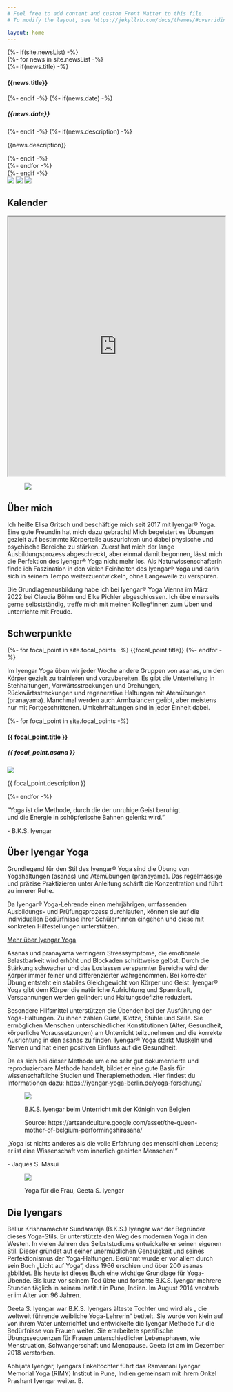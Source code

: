 ```yaml
---
# Feel free to add content and custom Front Matter to this file.
# To modify the layout, see https://jekyllrb.com/docs/themes/#overriding-theme-defaults

layout: home
---
```


<section id="landing">
	{%- if(site.newsList) -%}
	<div id="news-list">
		{%- for news in site.newsList -%}
	 		<div class="news">
	 			{%- if(news.title) -%}
	 			<h4>{{news.title}}</h4>
	 			{%- endif -%}
	 			{%- if(news.date) -%}
	 			<h5>{{news.date}}</h5>
	 			{%- endif -%}
	 			{%- if(news.description) -%}
	 			<p>{{news.description}}</p>
	 			{%- endif -%}
	 		</div>
		{%- endfor -%}
	</div>
	{%- endif -%}
	<div class="gallery js-flickity" data-flickity-options='{ "wrapAround": true, "autoPlay": true, "imagesLoaded": true, "fade": true, "draggable": false, "pauseAutoPlayOnHover": false }'>
		<img src="/assets/imgs/sirsana.png">
		<img src="/assets/imgs/sirsana_2.png">
		<img src="/assets/imgs/sirsana_3.png">
	</div>
</section>
<section id="kalender">
	<h2>Kalender</h2>
	<div class="kalender">
		<iframe width="100%" height="600" src="https://site.arboxapp.com/schedule?identifier=SwxyldKI&amp;whitelabel=Arbox&amp;referer=site&amp;lang=en"></iframe>
	</div>
</section>
<section id="about">
	<div class="wrapper">
		<div id="about-me" class="text-with-image columns-2 vertical-center-items">
			<figure class="img-with-subtitle">
				<img src="/assets/imgs/Elisa.png">
			</figure>
			<div class="text">
				<h2>Über mich</h2>
				<p>Ich heiße Elisa Gritsch und beschäftige mich seit 2017 mit Iyengar® Yoga. Eine gute Freundin hat mich dazu gebracht! Mich begeistert es Übungen gezielt auf bestimmte Körperteile auszurichten und dabei physische und psychische Bereiche zu stärken. Zuerst hat mich der lange Ausbildungsprozess abgeschreckt, aber einmal damit begonnen, lässt mich die Perfektion des Iyengar® Yoga nicht mehr los. Als Naturwissenschafterin finde ich Faszination in den vielen Feinheiten des Iyengar® Yoga und darin sich in seinem Tempo weiterzuentwickeln, ohne Langeweile zu verspüren.</p>
				<p>Die Grundlagenausbildung habe ich bei Iyengar® Yoga Vienna im März 2022 bei Claudia Böhm und Elke Pichler abgeschlossen. Ich übe einerseits gerne selbstständig, treffe mich mit meinen Kolleg*innen zum Üben und unterrichte mit Freude.</p>
			</div>
		</div>
	</div>
</section>
<section>
	<div class="wrapper">
		<div id="iyengar-focal-points">
			<h2>Schwerpunkte</h2>
			 <p class="inline-bullet-list">
			 	{%- for focal_point in site.focal_points -%}
			 	<span class="bullet">{{focal_point.title}}</span>
				{%- endfor -%}
			</p>
			 <p>
			 	Im Iyengar Yoga üben wir jeder Woche andere Gruppen von asanas, um den Körper gezielt zu trainieren und vorzubereiten. Es gibt die Unterteilung in Stehhaltungen, Vorwärtsstreckungen und Drehungen, Rückwärtsstreckungen und regenerative Haltungen mit Atemübungen (pranayama). Manchmal werden auch Armbalancen geübt, aber meistens nur mit Fortgeschrittenen. Umkehrhaltungen sind in jeder Einheit dabei.
			 </p>
			 <div class="cards">
			 	{%- for focal_point in site.focal_points -%}
				 <div class="card">
				 	<div class="card-header">
				 		<div>
					 		<h4 class="card-title">{{ focal_point.title }}</h4>
					 		<h5 class="card-subtitle">{{ focal_point.asana }}</h5>
					 	</div>
				 	</div>
				 	<div class="card-image">
				 		<img src="/assets/focal-points/{{ focal_point.image }}"/>
				 		<p class="card-image-description">{{ focal_point.description }}</p>
				 	</div>
				 </div>
				 {%- endfor -%}
			 </div>
		</div>
	</div>
</section>
<section id="iyengar">
	<div id="iyengar-quote" class="quote">
		<p class="quote-text">“Yoga ist die Methode, durch die der unruhige Geist beruhigt <br>und die Energie in schöpferische Bahnen gelenkt wird.”</p>
		<p class="quote-source">- B.K.S. Iyengar</p>
	</div>
	<div class="wrapper">
		<div id="about-iyengar" class="text-with-image columns-2">
			<div class="text">
				<h2>Über Iyengar Yoga</h2>
				<p>Grundlegend für den Stil des Iyengar® Yoga sind die Übung von Yogahaltungen (asanas) und Atemübungen (pranayama). Das regelmässige und präzise Praktizieren unter Anleitung schärft die Konzentration und führt zu innerer Ruhe.</p>
				<p>Da Iyengar® Yoga-Lehrende einen mehrjährigen, umfassenden Ausbildungs- und Prüfungsprozess durchlaufen, können sie auf die individuellen Bedürfnisse ihrer Schüler*innen eingehen und diese mit konkreten Hilfestellungen unterstützen.</p>
				<a href="" onclick="return showMore(this)">Mehr über Iyengar Yoga</a>
				<p class="show-more">Asanas und pranayama verringern Stresssymptome, die emotionale Belastbarkeit wird erhöht und Blockaden schrittweise gelöst. Durch die Stärkung schwacher und das Loslassen verspannter Bereiche wird der Körper immer feiner und differenzierter wahrgenommen. Bei korrekter Übung entsteht ein stabiles Gleichgewicht von Körper und Geist. Iyengar® Yoga gibt dem Körper die natürliche Aufrichtung und Spannkraft, Verspannungen werden gelindert und Haltungsdefizite reduziert.</p>
				<p class="show-more">Besondere Hilfsmittel unterstützen die Übenden bei der Ausführung der Yoga-Haltungen. Zu ihnen zählen Gurte, Klötze, Stühle und Seile. Sie ermöglichen Menschen unterschiedlicher Konstitutionen (Alter, Gesundheit, körperliche Voraussetzungen) am Unterricht teilzunehmen und die korrekte Ausrichtung in den asanas zu finden. Iyengar® Yoga stärkt Muskeln und Nerven und hat einen positiven Einfluss auf die Gesundheit.</p>
				<p class="show-more">Da es sich bei dieser Methode um eine sehr gut dokumentierte und reproduzierbare Methode handelt, bildet er eine gute Basis für wissenschaftliche Studien und Therapiemethoden. Hier findest du Informationen dazu: <a href="https://iyengar-yoga-berlin.de/yoga-forschung/" target="_blank">https://iyengar-yoga-berlin.de/yoga-forschung/</a></p>
			</div>
			<figure class="img-with-subtitle">
				<img src="/assets/imgs/queen.png">
				<figcaption class="caption caption-left">
					<p>B.K.S. Iyengar beim Unterricht mit der Königin von Belgien</p>
					<p>Source: https://artsandculture.google.com/asset/the-queen-mother-of-belgium-performingshirasana/</p>
				</figcaption>
			</figure>
		</div>
	</div><!-- ./wrapper-->
	<div id="masui-quote" class="quote">
		<p class="quote-text">„Yoga ist nichts anderes als die volle Erfahrung des menschlichen Lebens; <br>er ist eine Wissenschaft vom innerlich geeinten Menschen!“</p>
		<p class="quote-source">- Jaques S. Masui</p>
	</div>
	<div class="wrapper">
		<div id="iyengars" class="text-with-image columns-2 vertical-center-items">
			<figure class="img-with-subtitle">
				<img src="/assets/imgs/geeta.png">
				<figcaption class="caption caption-left">
					<p>Yoga für die Frau, Geeta S. Iyengar</p>
				</figcaption>
			</figure>
			<div class="text">
				<h2>Die Iyengars</h2>
				<p>Bellur Krishnamachar Sundararaja (B.K.S.) Iyengar war der Begründer dieses Yoga-Stils. Er unterstützte den Weg des modernen Yoga in den Westen. In vielen Jahren des Selbststudiums entwickelte er seinen eigenen Stil. Dieser gründet auf seiner unermüdlichen Genauigkeit und seines Perfektionismus der Yoga-Haltungen. Berühmt wurde er vor allem durch sein Buch „Licht auf Yoga“, dass 1966 erschien und über 200 asanas abbildet. Bis heute ist dieses Buch eine wichtige Grundlage für Yoga-Übende. Bis kurz vor seinem Tod übte und forschte B.K.S. Iyengar mehrere Stunden täglich in seinem Institut in Pune, Indien. Im August 2014 verstarb er im Alter von 96 Jahren.</p>
				<p>Geeta S. Iyengar war B.K.S. Iyengars älteste Tochter und wird als „ die weltweit führende weibliche Yoga-Lehrerin“ betitelt. Sie wurde von klein auf von ihrem Vater unterrichtet und entwickelte die Iyengar Methode für die Bedürfnisse von Frauen weiter. Sie erarbeitete spezifische Übungssequenzen für Frauen unterschiedlicher Lebensphasen, wie Menstruation, Schwangerschaft und Menopause. Geeta ist am im Dezember 2018 verstorben.</p>
				<p>Abhijata Iyengar, Iyengars Enkeltochter führt das Ramamani Iyengar Memorial Yoga (RIMY) Institut in Pune, Indien gemeinsam mit ihrem Onkel Prashant Iyengar weiter. B.</p>
			</div>
		</div>
	</div><!-- ./wrapper -->
	
</section>


